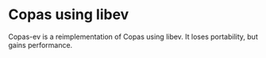 Copas using libev
=================

Copas-ev is a reimplementation of Copas using libev.
It loses portability, but gains performance.

